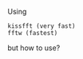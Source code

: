 <!--
Created: Mon May 06 2024 02:48:09 GMT+0600 (Bangladesh Standard Time)
Modified: Mon May 06 2024 02:48:09 GMT+0600 (Bangladesh Standard Time)
-->

Using

    kissfft (very fast)
    fftw (fastest)

but how to use?

